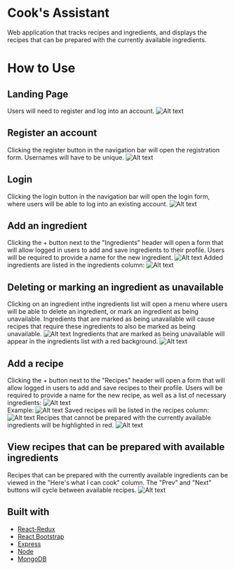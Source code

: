 # Cook's Assistant

Web application that tracks recipes and ingredients, and displays the recipes that can be prepared with the currently available ingredients.

# How to Use
## Landing Page
Users will need to register and log into an account.
![Alt text](frontend/src/imgs/LandingPage.png)
## Register an account
Clicking the register button in the navigation bar will open the registration form. Usernames will have to be unique.
![Alt text](frontend/src/imgs/RegistrationForm.png)
## Login
Clicking the login button in the navigation bar will open the login form, where users will be able to log into an existing account.
![Alt text](frontend/src/imgs/LoginForm.png)
## Add an ingredient
Clicking the + button next to the "Ingredients" header will open a form that will allow logged in users to add and save ingredients to their profile. Users will be required to provide a name for the new ingredient.
![Alt text](frontend/src/imgs/AddIngredientForm.png)
Added ingredients are listed in the ingredients column:
![Alt text](frontend/src/imgs/SavedIngredient.png)
## Deleting or marking an ingredient as unavailable
Clicking on an ingredient inthe ingredients list will open a menu where users will be able to delete an ingredient, or mark an ingredient as being unavailable. Ingredients that are marked as being unavailable will cause recipes that require these ingredients to also be marked as being unavailable.
![Alt text](frontend/src/imgs/ModifyIngredient.png)
Ingredients that are marked as being unavailable will appear in the ingredients list with a red background. 
![Alt text](frontend/src/imgs/UpdatedIngredientList.png)
## Add a recipe
Clicking the + button next to the "Recipes" header will open a form that will allow logged in users to add and save recipes to their profile. Users will be required to provide a name for the new recipe, as well as a list of necessary ingredients:
![Alt text](frontend/src/imgs/BlankRecipeForm.png)
<br/>
Example:
![Alt text](frontend/src/imgs/FilledRecipeForm.png)
Saved recipes will be listed in the recipes column:
![Alt text](frontend/src/imgs/InterfaceAfterRecipeAdded.png)
Recipes that cannot be prepared with the currently available ingredients will be highlighted in red.
![Alt text](frontend/src/imgs/MultipleRecipesListed.png)
## View recipes that can be prepared with available ingredients
Recipes that can be prepared with the currently available ingredients can be viewed in the "Here's what I can cook" column. The "Prev" and "Next" buttons will cycle between available recipes.
![Alt text](frontend/src/imgs/NextRecipe.png)



## Built with
- [React-Redux](https://react-redux.js.org/)
- [React Bootstrap](https://react-bootstrap.github.io/)
- [Express](https://expressjs.com/)
- [Node](https://nodejs.org/en/)
- [MongoDB](https://www.mongodb.com/)
